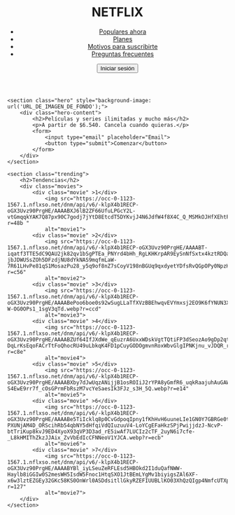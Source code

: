 <!DOCTYPE html>
<html lang="es">

<head>
    <meta charset="UTF-8">
    <meta name="viewport" content="width=device-width, initial-scale=1.0">
    <title>Netflix Clone</title>
    <link rel="stylesheet" href="styles.css">
</head>
<body>
    <header>
        <h1>NETFLIX</h1>
        <nav>
            <ul>
                <li><a href="#">Populares ahora</a></li>
                <li><a href="#">Planes</a></li>
                <li><a href="#">Motivos para suscribirte</a></li>
                <li><a href="#">Preguntas frecuentes</a></li>
            </ul>
            <button>Iniciar sesión</button>
        </nav>
    </header>
    
    <section class="hero" style="background-image: url('URL_DE_IMAGEN_DE_FONDO');">
        <div class="hero-content">
            <h2>Películas y series ilimitadas y mucho más</h2>
            <p>A partir de $6.540. Cancela cuando quieras.</p>
            <form>
                <input type="email" placeholder="Email">
                <button type="submit">Comenzar</button>
            </form>
        </div>
    </section>
    
    <section class="trending">
        <h2>Tendencias</h2>
        <div class="movies">
            <div class="movie" >1</div>
                <img src="https://occ-0-1123-1567.1.nflxso.net/dnm/api/v6/-klpX4b1RECP-oGX3Uvz90PrgHE/AAAABXJ6lB2ZF66UfuLPGcY2L-vtGmqqkYAK7Q87px90C7godj7jYtD8EtcdT5DYKvjJ4N6JdfW4f8X4C_Q_MSMkOJHfXEhtPfLQ8xTi8WVybrg4kfif76l554NN8K_LWLaxJFfUIBhXNBLeyO644JUytAhPbuK5ho3eldWRqL1LUCY8y4RsxRczXF89JOffGRuUBlMmYrBwggGdCfzL.webp?r=48b " 
                alt="movie1">
            <div class="movie" >2</div>
                <img src="https://occ-0-1123-1567.1.nflxso.net/dnm/api/v6/-klpX4b1RECP-oGX3Uvz90PrgHE/AAAABT-iqatf3TTE5dC9QAU2jk82qv1bSgPTEa_PNYrd4bHh_RgLKHKrpAR9EySnNfSxtx4kztRDQaVsLNwVcZRagt4d3ey0vY-jbJDWUSsZOh5DFzdjNU8dYkNAS9mqfmLaW-7R61LHvPe81qS1MosazPu28_y5q9of8nZ7sCoyV198nBGUq9qxdyetYDfsRvQGpOPy0NpzHlL9AUeZ.webp?r=c56" 
                alt="movie2">
            <div class="movie" >3</div>
                <img src="https://occ-0-1123-1567.1.nflxso.net/dnm/api/v6/-klpX4b1RECP-oGX3Uvz90PrgHE/AAAABePoo6boe0s92wSugLLaTfXVzBBEhwqvEVYmxsj2EO9K6fYNUN3XF3InzYPZ7rmAfqz8jXBSZhkYrAe932LfltUTHR8VDwwIHYGe5UtALAp39AHRb7NuRNripBsjSzZgKu3WD_z9sODZijRik21f_3IQr1eaz0HZPtU1r6CJErU1NL7prKGxB_PrPTK1X-W-OG0OPs1_1sgV3qTd.webp?r=ccd" 
                alt="movie3">
            <div class="movie" >4</div>
                <img src="https://occ-0-1123-1567.1.nflxso.net/dnm/api/v6/-klpX4b1RECP-oGX3Uvz90PrgHE/AAAABZUf64IfJXdWe_qEuzrA6UxxWDskVgtTQtiFP3dSeozAo9gDp2qt-DqLrKsEqoFACrTtFoQhocRU49uLbkqK4FD1pCuyGODOgmvnRoxWbvGlgIPNKjnu_vJDQR_r47RsUiCPOvYMn_Pi3g0Im6Kw.webp?r=c8e" 
                alt="movie4">
            <div class="movie" >5</div>
                <img src="https://occ-0-1123-1567.1.nflxso.net/dnm/api/v6/-klpX4b1RECP-oGX3Uvz90PrgHE/AAAABXby7dJwUqzANijjB1osROIiJ2rYPA8yGmfR6_uqkRaajuhAuGAWLs0yUAJi2Hmc7z9wMJtrmwHdFoPKupomFVIX9Q2nw_ipTvdo5_4SyUxuTY1zEPwrmAYmtuzAiea8qWMd1dvZiAABol3HlcStqK56Fabbe1uKJtrRmHa6vaPlQdo6ynjQcAg-S4EwE9rr7f_cOsGPrmFbRszM7vcYeSaesIk3FJz_s3H_5Q.webp?r=e14" 
                alt="movie5">
            <div class="movie" >6</div>
                <img src="https://occ-0-1123-1567.1.nflxso.net/dnm/api/v6/-klpX4b1RECP-oGX3Uvz90PrgHE/AAAABe5TiIcklq8p0CvGdpoqIpny1fKhHvH6uuneLIe1GN0Y7GBRGe0twZgWG3n3st-PXUNjAM4D_ORScihRb54qbNY5dHfqiVdQIuzuuV4-LoYCgEFaHkzSPjPwijjdzJ-NcvP-btTriKup8kvJ9ED4XyoX93qVP3D3ad_rE5iwAf7LUCIz2cTF_2uyN6i7cfe-_L8kHMIThZkzJJAix_ZvVbEdIcCFNNeoV1YJCA.webp?r=ecb" 
                alt="movie6">
            <div class="movie" >7</div>
                <img src="https://occ-0-1123-1567.1.nflxso.net/dnm/api/v6/-klpX4b1RECP-oGX3Uvz90PrgHE/AAAABYBl_iyLSeuZeRFLEsd5HBOkd2I1duQafNWW-Haylb8iGGIw0S2mesWH5IsdW5Fnoc1HtqSXO1JtBEmLYgMv1biyigsZAl6XF-x6w3lztEZGEy32GKc58KS0OnWrl0ASDdsitllGkyRZEFIUUBLlKO03XhQzQIgp4NmfcUTXpaU5OsmLkwonrbQTHbo7gVeWVlRbr0Tx03gHwh1W.webp?r=127" 
                alt="movie7">
        </div>
    </section>
